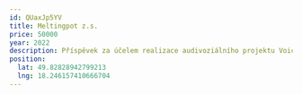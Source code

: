 ```yaml
---
id: QUaxJp5YV
title: Meltingpot z.s.
price: 50000
year: 2022
description: Příspěvek za účelem realizace audivoziálního projektu Voices of Meltingpot 2022
position:
  lat: 49.82828942799213
  lng: 18.246157410666704
---
```

